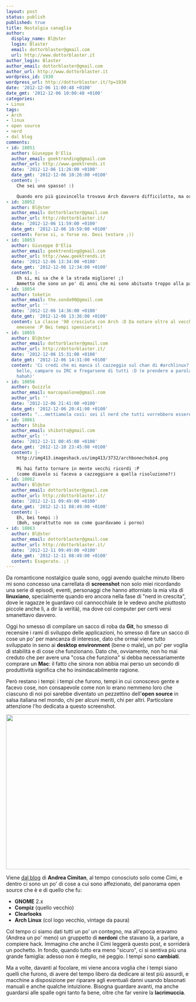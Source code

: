 ```yaml
---
layout: post
status: publish
published: true
title: Nostalgia canaglia
author:
  display_name: Bl@ster
  login: Blaster
  email: dottorblaster@gmail.com
  url: http://www.dottorblaster.it
author_login: Blaster
author_email: dottorblaster@gmail.com
author_url: http://www.dottorblaster.it
wordpress_id: 1930
wordpress_url: http://dottorblaster.it/?p=1930
date: '2012-12-06 11:00:48 +0100'
date_gmt: '2012-12-06 10:00:48 +0100'
categories:
- Linux
tags:
- Arch
- linux
- open source
- nerd
- dal blog
comments:
- id: 18051
  author: Giuseppe D'Elia
  author_email: geektrending@gmail.com
  author_url: http://www.geektrends.it
  date: '2012-12-06 11:26:00 +0100'
  date_gmt: '2012-12-06 10:26:00 +0100'
  content: |-
    Che sei uno spasso! :)

    Quando ero più giovincello trovavo Arch davvero difficilotto, ma ora che non lo provo da un pezzo mi chiedo se sia diventato più alla portata di chi non vive solo di Linux! :P
- id: 18052
  author: Bl@ster
  author_email: dottorblaster@gmail.com
  author_url: http://dottorblaster.it/
  date: '2012-12-06 11:59:00 +0100'
  date_gmt: '2012-12-06 10:59:00 +0100'
  content: Forse si, o forse no. Devi testare ;))
- id: 18053
  author: Giuseppe D'Elia
  author_email: geektrending@gmail.com
  author_url: http://www.geektrends.it
  date: '2012-12-06 13:34:00 +0100'
  date_gmt: '2012-12-06 12:34:00 +0100'
  content: |-
    Eh si, mi sa che è la strada migliore! ;)
    Ammetto che sono un po' di anni che mi sono abituato troppo alla pappa pronta di M$, sia come client che come server. Magari però con un po' di impegno, riesco a rimettermi in riga testando un po' di distro! :)
- id: 18054
  author: toketin
  author_email: the.sonda90@gmail.com
  author_url: ''
  date: '2012-12-06 14:36:00 +0100'
  date_gmt: '2012-12-06 13:36:00 +0100'
  content: La classe '90 cresciuta con Arch :D Da notare oltre al vecchio logo vintage,
    emesene :P Bei tempi spensierati!
- id: 18055
  author: Bl@ster
  author_email: dottorblaster@gmail.com
  author_url: http://dottorblaster.it/
  date: '2012-12-06 15:31:00 +0100'
  date_gmt: '2012-12-06 14:31:00 +0100'
  content: 'Ci credi che mi manca il cazzeggio sul chan di #archlinux? Era veramente
    bello, campare su IRC e fregarsene di tutti :D (e prendere a parolacce i niubbi
    hahah)'
- id: 18056
  author: Quizzlo
  author_email: marcopaolone@gmail.com
  author_url: ''
  date: '2012-12-06 21:41:00 +0100'
  date_gmt: '2012-12-06 20:41:00 +0100'
  content: "...mettiamola così: sei il nerd che tutti vorrebbero essere :P "
- id: 18061
  author: Shiba
  author_email: shibotto@gmail.com
  author_url: ''
  date: '2012-12-11 00:45:00 +0100'
  date_gmt: '2012-12-10 23:45:00 +0100'
  content: |-
    http://img413.imageshack.us/img413/3732/archbonechobz4.png

    Mi hai fatto tornare in mente vecchi ricordi :P
    (come diavolo si faceva a cazzeggiare a quella risoluzione?!)
- id: 18062
  author: Bl@ster
  author_email: dottorblaster@gmail.com
  author_url: http://dottorblaster.it/
  date: '2012-12-11 09:49:00 +0100'
  date_gmt: '2012-12-11 08:49:00 +0100'
  content: |-
    Eh, bei tempi :)
    (Boh, soprattutto non so come guardavamo i porno)
- id: 18063
  author: Bl@ster
  author_email: dottorblaster@gmail.com
  author_url: http://dottorblaster.it/
  date: '2012-12-11 09:49:00 +0100'
  date_gmt: '2012-12-11 08:49:00 +0100'
  content: Esagerato. ;)
---
```

<p>Da romanticone nostalgico quale sono, oggi avendo qualche minuto libero mi sono concesso una carrellata di <strong>screenshot</strong> non solo miei ricordando una serie di episodi, eventi, personaggi che hanno attorniato la mia vita di <strong>linuxiano</strong>, specialmente quando ero ancora nella fase di "nerd in crescita", dove le ragazze le guardavo col cannocchiale (e le vedevo anche piuttosto piccole anche lì, a dir la verità), ma dove col computer per certi versi smanettavo davvero.</p>
<p>Oggi ho smesso di compilare un sacco di roba da <strong>Git</strong>, ho smesso di recensire i rami di sviluppo delle applicazioni, ho smesso di fare un sacco di cose un po' per mancanza di interesse, dato che ormai viene tutto sviluppato in seno ai <strong>desktop environment</strong> (bene o male), un po' per voglia di stabilità e di cose che funzionano. Dato che, ovviamente, non ho mai creduto che per avere una "cosa che funziona" si debba necessariamente comprare un <strong>Mac</strong>: il fatto che sinora non abbia mai perso un secondo di produttività significa che ho insindacabilmente ragione.</p>
<p>Però restano i tempi: i tempi che furono, tempi in cui conoscevo gente e facevo cose, non consapevole come non lo erano nemmeno loro che ciascuno di noi poi sarebbe diventato un pezzettino dell'<strong>open source</strong> in salsa italiana nel mondo, chi per alcuni meriti, chi per altri. Particolare attenzione l'ho dedicata a questo screenshot.</p>
<p style="text-align: center;"><a href="http://cimi.netsons.org/blog/wp-content/midori.png"><img class="aligncenter" title="GNOME" src="http://cimi.netsons.org/blog/wp-content/midori.png" alt="" width="533" height="423" /></a></p>
<p>Viene <a href="http://www.cimitan.com/blog/2007/09/02/webkit-tentativo-numero-2-ok/">dal blog</a> di <strong>Andrea Cimitan</strong>, al tempo conosciuto solo come Cimi, e dentro ci sono un po' di cose a cui sono affezionato, del panorama open source che è e di quello che fu:</p>
<ul>
<li><strong>GNOME</strong> 2.x</li>
<li><strong>Compiz</strong> (quello vecchio)</li>
<li><strong>Clearlooks</strong></li>
<li><strong>Arch Linux</strong> (col logo vecchio, vintage da paura)</li>
</ul>
<p>Col tempo ci siamo dati tutti un po' un contegno, ma all'epoca eravamo (Andrea un po' meno) un gruppetto di <strong>nerdoni</strong> che stavano là, a parlare, a compiere hack. Immagino che anche il Cimi leggerà questo post, e sorriderà un pochetto. In fondo, quando tutto era meno "sicuro", ci si sentiva più una grande famiglia: adesso non è meglio, né peggio. I tempi sono <strong>cambiati</strong>.</p>
<p>Ma a volte, davanti al focolare, mi viene ancora voglia che i tempi siano quelli che furono, di avere del tempo libero da dedicare ai test più assurdi, e macchine a disposizione per riparare agli eventuali danni usando blasonati manuali e anche qualche intuizione. Bisogna guardare avanti, ma anche guardarsi alle spalle ogni tanto fa bene, oltre che far venire la <strong>lacrimuccia</strong>.</p>

